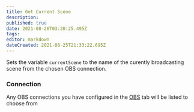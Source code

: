 ```yaml
---
title: Get Current Scene
description: 
published: true
date: 2021-08-26T03:20:25.495Z
tags: 
editor: markdown
dateCreated: 2021-08-25T21:33:22.695Z
---
```


Sets the variable `currentScene` to the name of the curently broadcasting scene from the chosen OBS connection.

### Connection

Any OBS connections you have configured in the [OBS](/OBS) tab will be listed to choose from
